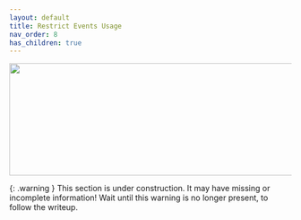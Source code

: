 ```yaml
---
layout: default
title: Restrict Events Usage
nav_order: 8
has_children: true
---
```


<p align="center">
  <img width="650" height="200" src="../../../assets/HeaderRE.png">
</p>

{: .warning }
This section is under construction. It may have missing or incomplete information! Wait until this warning is no longer present, to follow the writeup.
